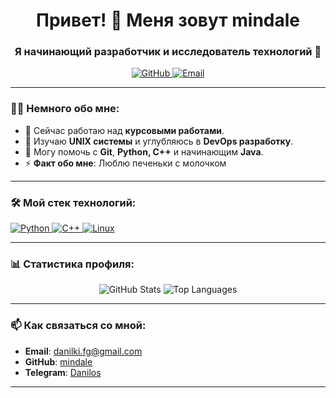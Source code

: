 <!-- Приветствие -->
<h1 align="center">Привет! 👋 Меня зовут mindale</h1>
<h3 align="center">Я начинающий разработчик и исследователь технологий 🚀</h3>

<!-- Социальные ссылки -->
<p align="center">
  <a href="https://github.com/mindale/mindale">
    <img src="https://img.shields.io/badge/GitHub-000000?style=for-the-badge&logo=github&logoColor=white" alt="GitHub">
  </a>
  <a href="mailto:danilki.fg@gmail.com">
    <img src="https://img.shields.io/badge/Email-D14836?style=for-the-badge&logo=gmail&logoColor=white" alt="Email">
  </a>
</p>

---

<!-- О себе -->
### 🙋‍♂️ Немного обо мне:
- 🔭 Сейчас работаю над **курсовыми работами**.
- 🌱 Изучаю **UNIX системы** и углубляюсь в **DevOps разработку**.
- 💬 Могу помочь с **Git**, **Python, C++** и начинающим **Java**.
- ⚡ **Факт обо мне**: Люблю печеньки с молочком

---

### 🛠️ Мой стек технологий:

<p align="left">
  <!-- Python -->
  <a href="https://www.python.org/" target="_blank">
    <img src="https://img.shields.io/badge/-Python-3776AB?style=for-the-badge&logo=python&logoColor=white" alt="Python">
  </a>
  <!-- C++ -->
  <a href="https://isocpp.org/" target="_blank">
    <img src="https://img.shields.io/badge/-C++-00599C?style=for-the-badge&logo=c%2B%2B&logoColor=white" alt="C++">
  </a>
  <!-- Linux -->
  <a href="https://www.linux.org/" target="_blank">
    <img src="https://img.shields.io/badge/-Linux-FCC624?style=for-the-badge&logo=linux&logoColor=black" alt="Linux">
  </a>
</p>


---

<!-- Статистика -->
### 📊 Статистика профиля:
<p align="center">
  <img src="https://github-readme-stats.vercel.app/api?username=mindale&show_icons=true&theme=dark&hide_border=true" alt="GitHub Stats">
  <img src="https://github-readme-stats.vercel.app/api/top-langs/?username=mindale&layout=compact&theme=dark&hide_border=true" alt="Top Languages">
</p>

---

<!-- Контактная информация -->
### 📫 Как связаться со мной:
- **Email**: [danilki.fg@gmail.com](mailto:danilki.fg@gmail.com)
- **GitHub**: [mindale](https://github.com/mindale/mindale)
- **Telegram**: [Danilos](https://t.me/DaNeelos)
---
